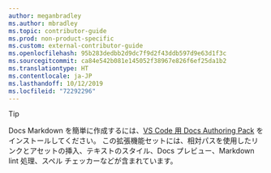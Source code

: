 ```yaml
---
author: meganbradley
ms.author: mbradley
ms.topic: contributor-guide
ms.prod: non-product-specific
ms.custom: external-contributor-guide
ms.openlocfilehash: 95b283dedbb2d9dc7f9d2f43ddb597d9e63d1f3c
ms.sourcegitcommit: ca84e542b081e145052f38967e826f6ef25da1b2
ms.translationtype: HT
ms.contentlocale: ja-JP
ms.lasthandoff: 10/12/2019
ms.locfileid: "72292296"
---
```

> [!TIP]
> Docs Markdown を簡単に作成するには、[VS Code 用 Docs Authoring Pack](../../how-to-write-docs-auth-pack.md) をインストールしてください。 この拡張機能セットには、相対パスを使用したリンクとアセットの挿入、テキストのスタイル、Docs プレビュー、Markdown lint 処理、スペル チェッカーなどが含まれています。